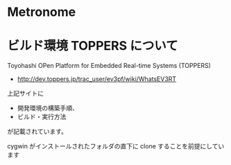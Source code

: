 ﻿# Metronome

# ビルド環境 TOPPERS について

Toyohashi OPen Platform for Embedded Real-time Systems (TOPPERS)
- http://dev.toppers.jp/trac_user/ev3pf/wiki/WhatsEV3RT

上記サイトに
- 開発環境の構築手順、
- ビルド・実行方法

が記載されています。

cygwin がインストールされたフォルダの直下に clone することを前提にしています

